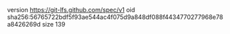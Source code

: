 version https://git-lfs.github.com/spec/v1
oid sha256:56765722bdf5f93ae544ac4f075d9a848df088f4434770277968e78a8426269d
size 139
